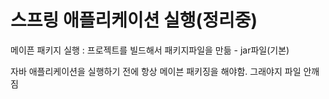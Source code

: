 # 스프링 애플리케이션 실행(정리중)



메이픈 패키지 실행 : 프로젝트를 빌드해서 패키지파일을 만듦 - jar파일(기본)



자바 애플리케이션을 실행하기 전에 항상 메이븐 패키징을 해야함. 그래야지 파일 안깨짐